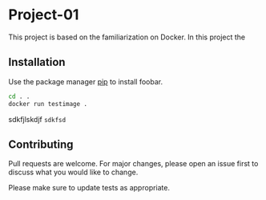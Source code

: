 # Project-01
This project is based on the familiarization on Docker. In this project the 

## Installation

Use the package manager [pip](https://pip.pypa.io/en/stable/) to install foobar.

```bash
cd . .
docker run testimage .

```
sdkfjlskdjf `sdkfsd`



## Contributing

Pull requests are welcome. For major changes, please open an issue first
to discuss what you would like to change.

Please make sure to update tests as appropriate.